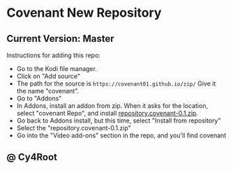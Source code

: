 # Covenant New Repository 
## Current Version: Master

Instructions for adding this repo:



<p align="left">
  <ul>
    <li>Go to the Kodi file manager.</li>
    <li>Click on "Add source"</li>
    <li>The path for the source is <code>https://covenant01.github.io/zip/</code> Give it the name "covenant".</li>
    <li>Go to "Addons"</li>
    <li>In Addons, install an addon from zip.  When it asks for the location, select "covenant Repo", and install <a href="repository.covenant-0.1.zip">repository.covenant-0.1.zip</a>.</li>
    <li>Go back to Addons install, but this time, select "Install from repository"</li>
    <li>Select the "repository.covenant-0.1.zip"</li>
    <li>Go into the "Video add-ons" section in the repo, and you'll find covenant</li>
  </ul>
</p>

## @ Cy4Root











